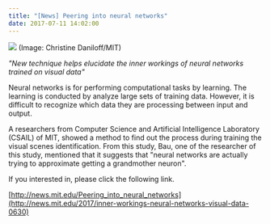```yaml
---
title: "[News] Peering into neural networks"
date: 2017-07-11 14:02:00
---
```


![](https://news.mit.edu/sites/default/files/styles/news_article__image_gallery/public/images/201706/MIT-neural-internal_0.jpg?itok=s69bCGos#50)
(Image: Christine Daniloff/MIT)

*"New technique helps elucidate the inner workings of neural networks trained on visual data"*

 Neural networks is for performing computational tasks by learning. The learning is conducted by analyze large sets of training data. However, it is difficult to recognize which data they are processing between input and output.

A researchers from Computer Science and Artificial Intelligence Laboratory (CSAIL) of MIT, showed a method to find out the process during training the visual scenes identification. From this study, Bau, one of the researcher of this study, mentioned that it suggests that "neural networks are actually trying to approximate getting a grandmother neuron".

If you interested in, please click the following link.

[http://news.mit.edu/Peering_into_neural_networks](http://news.mit.edu/2017/inner-workings-neural-networks-visual-data-0630)

